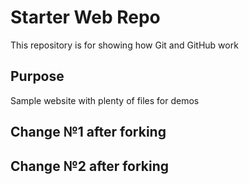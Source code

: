 # Starter Web Repo

This repository is for showing how Git and GitHub work

## Purpose

Sample website with plenty of files for demos

## Change №1 after forking

## Change №2 after forking
